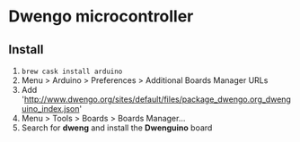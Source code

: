 Dwengo microcontroller
======================
## Install
1. `brew cask install arduino`
2. Menu > Arduino > Preferences > Additional Boards Manager URLs
3. Add 'http://www.dwengo.org/sites/default/files/package_dwengo.org_dwenguino_index.json'
4. Menu > Tools > Boards > Boards Manager...
5. Search for **dweng** and install the **Dwenguino** board
